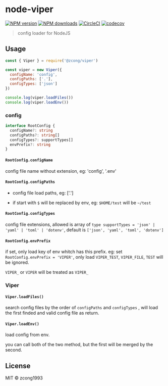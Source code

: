 # node-viper

[![NPM version](https://img.shields.io/npm/v/@zcong/viper.svg?style=flat)](https://npmjs.com/package/@zcong/viper) [![NPM downloads](https://img.shields.io/npm/dm/@zcong/viper.svg?style=flat)](https://npmjs.com/package/@zcong/viper) [![CircleCI](https://circleci.com/gh/zcong1993/node-viper/tree/master.svg?style=shield)](https://circleci.com/gh/zcong1993/node-viper/tree/master) [![codecov](https://codecov.io/gh/zcong1993/node-viper/branch/master/graph/badge.svg)](https://codecov.io/gh/zcong1993/node-viper)

> config loader for NodeJS

## Usage

```js
const { Viper } = require('@zcong/viper')

const viper = new Viper({
  configName: 'config',
  configPaths: ['.'],
  configTypes: ['json']
})

console.log(viper.loadFiles())
console.log(viper.loadEnv())
```

### config

```ts
interface RootConfig {
  configName?: string
  configPaths?: string[]
  configTypes?: supportTypes[]
  envPrefix?: string
}
```

#### `RootConfig.configName`

config file name without extension, eg: 'config', '.env'

#### `RootConfig.configPaths`

- config file load paths, eg: ['.']

- if start with `$` will be replaced by env, eg: `$HOME/test` will be `~/test`

#### `RootConfig.configTypes`

config file extensions, allowed is array of `type supportTypes = 'json' | 'yaml' | 'toml' | 'dotenv'`, default is `['json', 'yaml', 'toml', 'dotenv']`

#### `RootConfig.envPrefix`

if set, only load key of env whitch has this prefix. eg: set `RootConfig.envPrefix = 'VIPER'`, only load `VIPER_TEST`, `VIPER_FILE`, `TEST` will be ignored.

`VIPER_` or `VIPER` will be treated as `VIPER_`

### Viper

#### `Viper.loadFiles()`

search config files by the order of `configPaths` and `configTypes` , will load the first finded and valid config file as return.

#### `Viper.loadEnv()`

load config from env.

you can call both of the two method, but the first will be merged by the second.

## License

MIT &copy; zcong1993
